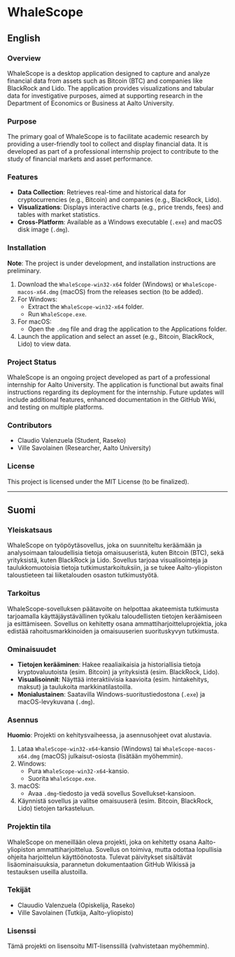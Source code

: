 # WhaleScope

## English

### Overview
WhaleScope is a desktop application designed to capture and analyze financial data from assets such as Bitcoin (BTC) and companies like BlackRock and Lido. The application provides visualizations and tabular data for investigative purposes, aimed at supporting research in the Department of Economics or Business at Aalto University.

### Purpose
The primary goal of WhaleScope is to facilitate academic research by providing a user-friendly tool to collect and display financial data. It is developed as part of a professional internship project to contribute to the study of financial markets and asset performance.

### Features
- **Data Collection**: Retrieves real-time and historical data for cryptocurrencies (e.g., Bitcoin) and companies (e.g., BlackRock, Lido).
- **Visualizations**: Displays interactive charts (e.g., price trends, fees) and tables with market statistics.
- **Cross-Platform**: Available as a Windows executable (`.exe`) and macOS disk image (`.dmg`).

### Installation
**Note**: The project is under development, and installation instructions are preliminary.
1. Download the `WhaleScope-win32-x64` folder (Windows) or `WhaleScope-macos-x64.dmg` (macOS) from the releases section (to be added).
2. For Windows:
   - Extract the `WhaleScope-win32-x64` folder.
   - Run `WhaleScope.exe`.
3. For macOS:
   - Open the `.dmg` file and drag the application to the Applications folder.
4. Launch the application and select an asset (e.g., Bitcoin, BlackRock, Lido) to view data.

### Project Status
WhaleScope is an ongoing project developed as part of a professional internship for Aalto University. The application is functional but awaits final instructions regarding its deployment for the internship. Future updates will include additional features, enhanced documentation in the GitHub Wiki, and testing on multiple platforms.

### Contributors
- Claudio Valenzuela (Student, Raseko)
- Ville Savolainen (Researcher, Aalto University)

### License
This project is licensed under the MIT License (to be finalized).

---

## Suomi

### Yleiskatsaus
WhaleScope on työpöytäsovellus, joka on suunniteltu keräämään ja analysoimaan taloudellisia tietoja omaisuuseristä, kuten Bitcoin (BTC), sekä yrityksistä, kuten BlackRock ja Lido. Sovellus tarjoaa visualisointeja ja taulukkomuotoisia tietoja tutkimustarkoituksiin, ja se tukee Aalto-yliopiston taloustieteen tai liiketalouden osaston tutkimustyötä.

### Tarkoitus
WhaleScope-sovelluksen päätavoite on helpottaa akateemista tutkimusta tarjoamalla käyttäjäystävällinen työkalu taloudellisten tietojen keräämiseen ja esittämiseen. Sovellus on kehitetty osana ammattiharjoitteluprojektia, joka edistää rahoitusmarkkinoiden ja omaisuuserien suorituskyvyn tutkimusta.

### Ominaisuudet
- **Tietojen kerääminen**: Hakee reaaliaikaisia ja historiallisia tietoja kryptovaluutoista (esim. Bitcoin) ja yrityksistä (esim. BlackRock, Lido).
- **Visualisoinnit**: Näyttää interaktiivisia kaavioita (esim. hintakehitys, maksut) ja taulukoita markkinatilastoilla.
- **Monialustainen**: Saatavilla Windows-suoritustiedostona (`.exe`) ja macOS-levykuvana (`.dmg`).

### Asennus
**Huomio**: Projekti on kehitysvaiheessa, ja asennusohjeet ovat alustavia.
1. Lataa `WhaleScope-win32-x64`-kansio (Windows) tai `WhaleScope-macos-x64.dmg` (macOS) julkaisut-osiosta (lisätään myöhemmin).
2. Windows:
   - Pura `WhaleScope-win32-x64`-kansio.
   - Suorita `WhaleScope.exe`.
3. macOS:
   - Avaa `.dmg`-tiedosto ja vedä sovellus Sovellukset-kansioon.
4. Käynnistä sovellus ja valitse omaisuuserä (esim. Bitcoin, BlackRock, Lido) tietojen tarkasteluun.

### Projektin tila
WhaleScope on meneillään oleva projekti, joka on kehitetty osana Aalto-yliopiston ammattiharjoittelua. Sovellus on toimiva, mutta odottaa lopullisia ohjeita harjoittelun käyttöönotosta. Tulevat päivitykset sisältävät lisäominaisuuksia, parannetun dokumentaation GitHub Wikissä ja testauksen useilla alustoilla.

### Tekijät
- Clauudio Valenzuela (Opiskelija, Raseko)
- Ville Savolainen (Tutkija, Aalto-yliopisto)

### Lisenssi
Tämä projekti on lisensoitu MIT-lisenssillä (vahvistetaan myöhemmin).
